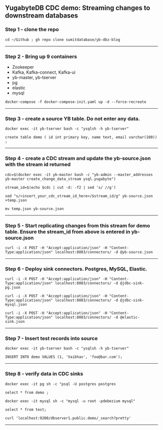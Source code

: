 ##  YugabyteDB CDC demo: Streaming changes to downstream databases


### Step 1 - clone the repo


```cd ~/Github ; gh repo clone sumitdatabase/yb-dbz-blog```


--- 

### Step 2 - Bring up 9 containers 
- Zookeeper
- Kafka, Kafka-connect, Kafka-ui
- yb-master, yb-tserver
- pg 
- elastic 
- mysql



```docker-compose -f docker-compose-init.yaml up -d --force-recreate```

---

### Step 3 - create a source YB table. Do not enter any data.


```docker exec -it yb-tserver bash -c "ysqlsh -h yb-tserver"```


```create table demo ( id int primary key, name text, email varchar(100)) ;```

---

### Step 4 - create a CDC stream and update the yb-source.json with the stream id returned

```cdc=$(docker exec -it yb-master bash -c "yb-admin --master_addresses yb-master create_change_data_stream ysql.yugabyte")```


```stream_id=$(echo $cdc | cut -d: -f2 | sed 's/ //g')```


```sed "s/<insert_your_cdc_stream_id_here>/$stream_id/g" yb-source.json >temp.json```

```mv temp.json yb-source.json```

---

### Step 5 - Start replicating changes from this stream for demo table. Ensure the stream_id from above is entered in yb-source.json

```curl -i -X POST -H "Accept:application/json" -H "Content-Type:application/json" localhost:8083/connectors/ -d @yb-source.json```

---

### Step 6 - Deploy sink connectors. Postgres, MySQL, Elastic.

```curl -i -X POST -H "Accept:application/json" -H "Content-Type:application/json" localhost:8083/connectors/ -d @jdbc-sink-pg.json```

```curl -i -X POST -H "Accept:application/json" -H "Content-Type:application/json" localhost:8083/connectors/ -d @jdbc-sink-mysql.json```

```curl -i -X POST -H "Accept:application/json" -H "Content-Type:application/json" localhost:8083/connectors/ -d @elastic-sink.json```


---

### Step 7 - Insert test records into source

```docker exec -it yb-tserver bash -c "ysqlsh -h yb-tserver"```

```INSERT INTO demo VALUES (1, 'Vaibhav', 'foo@bar.com');```

---

### Step 8 - verify data in CDC sinks

```docker exec -it pg sh -c "psql -U postgres postgres```

```select * from demo ;```

```docker exec -it mysql sh -c "mysql -u root -pdebezium mysql"```

```select * from test;```

```curl 'localhost:9200/dbserver1.public.demo/_search?pretty'```

---